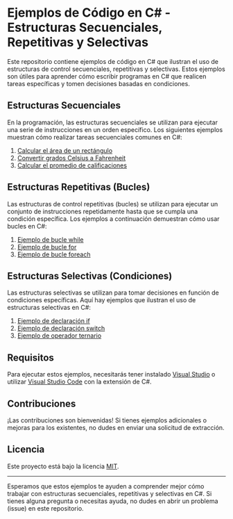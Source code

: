 # Ejemplos de Código en C# - Estructuras Secuenciales, Repetitivas y Selectivas

Este repositorio contiene ejemplos de código en C# que ilustran el uso de estructuras de control secuenciales, repetitivas y selectivas. Estos ejemplos son útiles para aprender cómo escribir programas en C# que realicen tareas específicas y tomen decisiones basadas en condiciones.

## Estructuras Secuenciales

En la programación, las estructuras secuenciales se utilizan para ejecutar una serie de instrucciones en un orden específico. Los siguientes ejemplos muestran cómo realizar tareas secuenciales comunes en C#:

1. [Calcular el área de un rectángulo](secuenciales/CalcularAreaRectangulo.cs)
2. [Convertir grados Celsius a Fahrenheit](secuenciales/ConvertirCelsiusAFahrenheit.cs)
3. [Calcular el promedio de calificaciones](secuenciales/CalcularPromedioCalificaciones.cs)

## Estructuras Repetitivas (Bucles)

Las estructuras de control repetitivas (bucles) se utilizan para ejecutar un conjunto de instrucciones repetidamente hasta que se cumpla una condición específica. Los ejemplos a continuación demuestran cómo usar bucles en C#:

1. [Ejemplo de bucle while](repetitivas/BucleWhile.cs)
2. [Ejemplo de bucle for](repetitivas/BucleFor.cs)
3. [Ejemplo de bucle foreach](repetitivas/BucleForeach.cs)

## Estructuras Selectivas (Condiciones)

Las estructuras selectivas se utilizan para tomar decisiones en función de condiciones específicas. Aquí hay ejemplos que ilustran el uso de estructuras selectivas en C#:

1. [Ejemplo de declaración if](selectivas/DeclaracionIf.cs)
2. [Ejemplo de declaración switch](selectivas/DeclaracionSwitch.cs)
3. [Ejemplo de operador ternario](selectivas/OperadorTernario.cs)

## Requisitos

Para ejecutar estos ejemplos, necesitarás tener instalado [Visual Studio](https://visualstudio.microsoft.com/) o utilizar [Visual Studio Code](https://code.visualstudio.com/) con la extensión de C#.

## Contribuciones

¡Las contribuciones son bienvenidas! Si tienes ejemplos adicionales o mejoras para los existentes, no dudes en enviar una solicitud de extracción.

## Licencia

Este proyecto está bajo la licencia [MIT](LICENSE).

---

Esperamos que estos ejemplos te ayuden a comprender mejor cómo trabajar con estructuras secuenciales, repetitivas y selectivas en C#. Si tienes alguna pregunta o necesitas ayuda, no dudes en abrir un problema (issue) en este repositorio.

